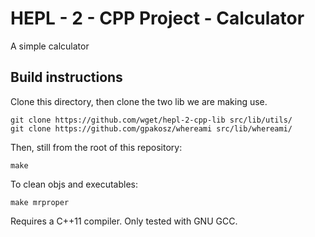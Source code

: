 # HEPL - 2 - CPP Project - Calculator

A simple calculator

## Build instructions

Clone this directory, then clone the two lib we are making use.

    git clone https://github.com/wget/hepl-2-cpp-lib src/lib/utils/
    git clone https://github.com/gpakosz/whereami src/lib/whereami/

Then, still from the root of this repository:

    make

To clean objs and executables:

    make mrproper

Requires a C++11 compiler. Only tested with GNU GCC.
